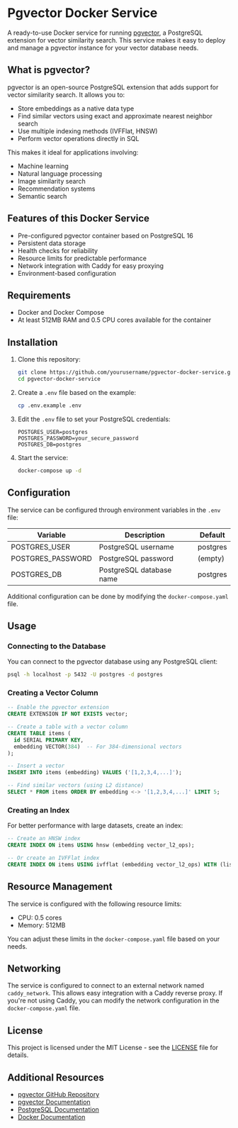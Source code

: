 # Pgvector Docker Service

A ready-to-use Docker service for running [pgvector](https://github.com/pgvector/pgvector), a PostgreSQL extension for vector similarity search. This service makes it easy to deploy and manage a pgvector instance for your vector database needs.

## What is pgvector?

pgvector is an open-source PostgreSQL extension that adds support for vector similarity search. It allows you to:

- Store embeddings as a native data type
- Find similar vectors using exact and approximate nearest neighbor search
- Use multiple indexing methods (IVFFlat, HNSW)
- Perform vector operations directly in SQL

This makes it ideal for applications involving:
- Machine learning
- Natural language processing
- Image similarity search
- Recommendation systems
- Semantic search

## Features of this Docker Service

- Pre-configured pgvector container based on PostgreSQL 16
- Persistent data storage
- Health checks for reliability
- Resource limits for predictable performance
- Network integration with Caddy for easy proxying
- Environment-based configuration

## Requirements

- Docker and Docker Compose
- At least 512MB RAM and 0.5 CPU cores available for the container

## Installation

1. Clone this repository:
   ```bash
   git clone https://github.com/yourusername/pgvector-docker-service.git
   cd pgvector-docker-service
   ```

2. Create a `.env` file based on the example:
   ```bash
   cp .env.example .env
   ```

3. Edit the `.env` file to set your PostgreSQL credentials:
   ```
   POSTGRES_USER=postgres
   POSTGRES_PASSWORD=your_secure_password
   POSTGRES_DB=postgres
   ```

4. Start the service:
   ```bash
   docker-compose up -d
   ```

## Configuration

The service can be configured through environment variables in the `.env` file:

| Variable | Description | Default |
|----------|-------------|---------|
| POSTGRES_USER | PostgreSQL username | postgres |
| POSTGRES_PASSWORD | PostgreSQL password | (empty) |
| POSTGRES_DB | PostgreSQL database name | postgres |

Additional configuration can be done by modifying the `docker-compose.yaml` file.

## Usage

### Connecting to the Database

You can connect to the pgvector database using any PostgreSQL client:

```bash
psql -h localhost -p 5432 -U postgres -d postgres
```

### Creating a Vector Column

```sql
-- Enable the pgvector extension
CREATE EXTENSION IF NOT EXISTS vector;

-- Create a table with a vector column
CREATE TABLE items (
  id SERIAL PRIMARY KEY,
  embedding VECTOR(384)  -- For 384-dimensional vectors
);

-- Insert a vector
INSERT INTO items (embedding) VALUES ('[1,2,3,4,...]');

-- Find similar vectors (using L2 distance)
SELECT * FROM items ORDER BY embedding <-> '[1,2,3,4,...]' LIMIT 5;
```

### Creating an Index

For better performance with large datasets, create an index:

```sql
-- Create an HNSW index
CREATE INDEX ON items USING hnsw (embedding vector_l2_ops);

-- Or create an IVFFlat index
CREATE INDEX ON items USING ivfflat (embedding vector_l2_ops) WITH (lists = 100);
```

## Resource Management

The service is configured with the following resource limits:
- CPU: 0.5 cores
- Memory: 512MB

You can adjust these limits in the `docker-compose.yaml` file based on your needs.

## Networking

The service is configured to connect to an external network named `caddy_network`. This allows easy integration with a Caddy reverse proxy. If you're not using Caddy, you can modify the network configuration in the `docker-compose.yaml` file.

## License

This project is licensed under the MIT License - see the [LICENSE](LICENSE) file for details.

## Additional Resources

- [pgvector GitHub Repository](https://github.com/pgvector/pgvector)
- [pgvector Documentation](https://github.com/pgvector/pgvector#readme)
- [PostgreSQL Documentation](https://www.postgresql.org/docs/)
- [Docker Documentation](https://docs.docker.com/)
